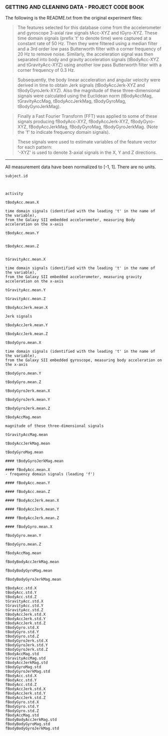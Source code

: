 ### GETTING AND CLEANING DATA - PROJECT CODE BOOK

The following is the README.txt from the original experiment files:
>The features selected for this database come from the accelerometer and gyroscope 3-axial raw signals tAcc-XYZ and tGyro-XYZ. These time domain signals (prefix 't' to denote time) were captured at a constant rate of 50 Hz. Then they were filtered using a median filter and a 3rd order low pass Butterworth filter with a corner frequency of 20 Hz to remove noise. Similarly, the acceleration signal was then separated into body and gravity acceleration signals (tBodyAcc-XYZ and tGravityAcc-XYZ) using another low pass Butterworth filter with a corner frequency of 0.3 Hz. 

>Subsequently, the body linear acceleration and angular velocity were derived in time to obtain Jerk signals (tBodyAccJerk-XYZ and tBodyGyroJerk-XYZ). Also the magnitude of these three-dimensional signals were calculated using the Euclidean norm (tBodyAccMag, tGravityAccMag, tBodyAccJerkMag, tBodyGyroMag, tBodyGyroJerkMag). 

>Finally a Fast Fourier Transform (FFT) was applied to some of these signals producing fBodyAcc-XYZ, fBodyAccJerk-XYZ, fBodyGyro-XYZ, fBodyAccJerkMag, fBodyGyroMag, fBodyGyroJerkMag. (Note the 'f' to indicate frequency domain signals). 

>These signals were used to estimate variables of the feature vector for each pattern:  
'-XYZ' is used to denote 3-axial signals in the X, Y and Z directions.

***

All measurement data have been normalized to [-1, 1].  There are no units.

``` 
subject.id



```
```
activity
```
```
tBodyAcc.mean.X
 
time domain signals (identified with the leading 't' in the name of the variable),  
from the Galaxy SII embedded accelerometer, measuring Body acceleration on the x-axis

```
```
tBodyAcc.mean.Y


```
```
tBodyAcc.mean.Z


```
```
tGravityAcc.mean.X

time domain signals (identified with the leading 't' in the name of the variable),  
from the Galaxy SII embedded accelerometer, measuring gravity acceleration on the x-axis

```
```
tGravityAcc.mean.Y

```
```
tGravityAcc.mean.Z

```
```
tBodyAccJerk.mean.X

Jerk signals

```
```
tBodyAccJerk.mean.Y

```
```
tBodyAccJerk.mean.Z

```
```
tBodyGyro.mean.X

time domain signals (identified with the leading 't' in the name of the variable),  
from the Galaxy SII embedded gyroscope, measuring body acceleration on the x-axis

```
```
tBodyGyro.mean.Y

```
```
tBodyGyro.mean.Z

```
```
tBodyGyroJerk.mean.X

```
```
tBodyGyroJerk.mean.Y

```
```
tBodyGyroJerk.mean.Z

```
```
tBodyAccMag.mean

magnitude of these three-dimensional signals

```
```
tGravityAccMag.mean

```
```
tBodyAccJerkMag.mean

```
```
tBodyGyroMag.mean

```
```
#### tBodyGyroJerkMag.mean

#### fBodyAcc.mean.X
- frequency domain signals (leading 'f')

#### fBodyAcc.mean.Y

#### fBodyAcc.mean.Z

#### fBodyAccJerk.mean.X

#### fBodyAccJerk.mean.Y

#### fBodyAccJerk.mean.Z

#### fBodyGyro.mean.X

fBodyGyro.mean.Y

fBodyGyro.mean.Z

fBodyAccMag.mean

fBodyBodyAccJerkMag.mean

fBodyBodyGyroMag.mean

fBodyBodyGyroJerkMag.mean

tBodyAcc.std.X
tBodyAcc.std.Y
tBodyAcc.std.Z
tGravityAcc.std.X
tGravityAcc.std.Y
tGravityAcc.std.Z
tBodyAccJerk.std.X
tBodyAccJerk.std.Y
tBodyAccJerk.std.Z
tBodyGyro.std.X
tBodyGyro.std.Y
tBodyGyro.std.Z
tBodyGyroJerk.std.X
tBodyGyroJerk.std.Y
tBodyGyroJerk.std.Z
tBodyAccMag.std
tGravityAccMag.std
tBodyAccJerkMag.std
tBodyGyroMag.std
tBodyGyroJerkMag.std
fBodyAcc.std.X
fBodyAcc.std.Y
fBodyAcc.std.Z
fBodyAccJerk.std.X
fBodyAccJerk.std.Y
fBodyAccJerk.std.Z
fBodyGyro.std.X
fBodyGyro.std.Y
fBodyGyro.std.Z
fBodyAccMag.std
fBodyBodyAccJerkMag.std
fBodyBodyGyroMag.std
fBodyBodyGyroJerkMag.std


